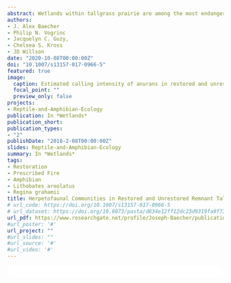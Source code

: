 ```yaml
---
abstract: Wetlands within tallgrass prairie are among the most endangered ecosystems in North America and serve as critical habitat for many sensitive and endemic species. Although loss of these habitats has acutely affected reptiles and amphibians, most prairie restoration initiatives take an ecosystem restoration approach adapted for plant and/or game species, with few focusing particularly on herpetofauna. Limited information exists documenting the population responses of reptiles and amphibians to wetland restoration in tallgrass prairie ecosystems. We used multiple techniques to compare reptile and amphibian communities in recently (2006) restored and unrestored tallgrass prairie and associated wetland habitats at Woolsey Wet Prairie Sanctuary (WWPS), a wetland mitigation site in Northwest Arkansas (USA). We documented 24 reptile and amphibian species and found that Regina grahamii (Graham’s Crayfish Snake) and Lithobates areolatus (Crawfish Frog), both of which are considered species of greatest conservation need in the state, showed preferential use of restored habitat, while common, widespread species did not use restored or unrestored habitat preferentially. Our results demonstrate that restoration of tallgrass prairie and associated wetlands benefits rare and sensitive herpetofauna and highlight two important management considerations--1) promoting ephemeral (fishless) hydrology, and 2) emphasizing terrestrial movement corridors and critical upland habitat.
authors:
- J. Alex Baecher
- Philip N. Vogrinc
- Jacquelyn C. Guzy,
- Chelsea S. Kross
- JD Willson
date: "2020-10-08T00:00:00Z"
doi: "10.1007/s13157-017-0966-5"
featured: true
image:
  caption: Estimated calling intensity of anurans in restored and unrestored tallgrass prairie wetlands
  focal_point: ""
  preview_only: false
projects:
- Reptile-and-Amphibian-Ecology
publication: In *Wetlands*
publication_short:
publication_types:
- "2"
publishDate: "2018-2-08T00:00:00Z"
slides: Reptile-and-Amphibian-Ecology
summary: In *Wetlands*
tags:
- Restoration
- Prescribed Fire
- Amphibian 
- Lithobates areolatus
- Regina grahamii
title: Herpetofaunal Communities in Restored and Unrestored Remnant Tallgrass Prairie and Associated Wetlands in Northwest Arkansas, USA
# url_code: https://doi.org/10.1007/s13157-017-0966-5
# url_dataset: https://doi.org/10.6073/pasta/d834e12ff12dc23d9319fa9f73e40306
url_pdf: https://www.researchgate.net/profile/Joseph-Baecher/publication/321152793_Herpetofaunal_Communities_in_Restored_and_Unrestored_Remnant_Tallgrass_Prairie_and_Associated_Wetlands_in_Northwest_Arkansas_USA/links/5aa149c10f7e9badd9a4302b/Herpetofaunal-Communities-in-Restored-and-Unrestored-Remnant-Tallgrass-Prairie-and-Associated-Wetlands-in-Northwest-Arkansas-USA.pdf?_sg%5B0%5D=HiShPZAPbQzjMZLSBvNpABarwHyNp7H4W3KU34J8VLqr-_5K3OCT6p_Up-UFZ4BYN-u4BUdlBo3MwDYs4KY7hA.2000LMFk3UZTUEvT9w1f_T1YTNfLojQMng0HCoBQ5mb50hh9JHKNiCl8oFcjkvIXgeVG8O-ySQ3RLIsBDKrIOA&_sg%5B1%5D=bpC0MpMWAM6rMwxaONP0vvug7wAEjF0WX4CcUFtNJtX-bMJ8No2g_cAZHL8p-bLxI5XEPuMtsZWC-ggoMtjbOWZtiHr2othzu0s7GVridgct.2000LMFk3UZTUEvT9w1f_T1YTNfLojQMng0HCoBQ5mb50hh9JHKNiCl8oFcjkvIXgeVG8O-ySQ3RLIsBDKrIOA&_sg%5B2%5D=PB76A-6UfxHZ--40A9ajzPZJ8AlSH7xog2j9oadk9OLn997mumcZ6J8ASUBQkg2ANjGPhPOwIhB5tjo.gs6BCksWg9bDf7tSH5fqQF9NTw8Rp51dnMlDe3btJRkv8qLX2wi7x-_4iyG1YeiUi61uEFTAynki0yzS7UHVrQ&_iepl=
#url_poster: '#'
url_project: ""
#url_slides: ""
#url_source: '#'
#url_video: '#'
---
```



<html>
  <style>
    section {
        background: white;
        color: black;
        border-radius: 1em;
        padding: 1em;
        left: 50% }
    #inner {
        display: inline-block;
        display: flex;
        align-items: center;
        justify-content: center }
  </style>
  <section>
    <div id="inner">
      <script type='text/javascript' src='https://d1bxh8uas1mnw7.cloudfront.net/assets/embed.js'></script>
        <span style="float:left"; 
          class="__dimensions_badge_embed__" 
          data-doi="10.1007/s13157-017-0966-5" 
          data-hide-zero-citations="true" 
          data-legend="always">
        </span>
      <script async src="https://badge.dimensions.ai/badge.js" charset="utf-8"></script>
        <div  style="float:right"; 
          data-link-target="_blank" 
          data-badge-details="right" 
          data-badge-type="medium-donut"
          data-doi="10.1007/s13157-017-0966-5"   
          data-condensed="true" 
          data-hide-no-mentions="true" 
          class="altmetric-embed">
        </div>
</section>
